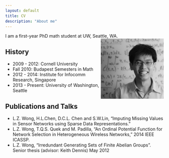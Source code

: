 ```yaml
---
layout: default
title: CV
description: "About me"
---
```


I am a first-year PhD math student at UW, Seattle, WA. <img align="right" src="/images/photo.jpg" width="200" />

## History

- 2009 - 2012: Cornell University
- Fall 2010: Budapest Semesters in Math
- 2012 - 2014: Institute for Infocomm Research, Singapore
- 2013 - Present: University of Washington, Seattle

## Publications and Talks

- L.Z. Wong, H.L.Chen, D.C.L. Chen and S.W.Lin, “Imputing Missing Values in Sensor Networks using Sparse Data Representations.” 
- L.Z. Wong, T.Q.S. Quek and M. Padilla, “An Ordinal Potential Function for Network Selection in Heterogeneous Wireless Networks,” 2014 IEEE ICASSP.
- L.Z. Wong, “Irredundant Generating Sets of Finite Abelian Groups”.  Senior thesis (advisor: Keith Dennis) May 2012
